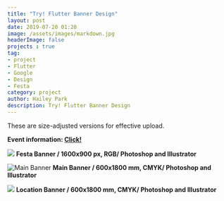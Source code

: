 ```yaml
---
title: "Try! Flutter Banner Design"
layout: post
date: 2019-07-20 01:20
image: /assets/images/markdown.jpg
headerImage: false
projects : true
tag:
- project
- Flutter
- Google
- Design
- Festa
category: project
author: Hailey Park
description: Try! Flutter Banner Design
---
```


These are size-adjusted versions for effective upload.
<br>

**Event information: <a href="https://festa.io/events/373">Click!</a>**
<br>


![](http://hailey99.github.io/assets/images/tf0.jpg)
**Festa Banner / 1600x900 px, RGB/ Photoshop and Illustrator**
<br>

![Main Banner](http://hailey99.github.io/assets/images/tf1.jpg)
**Main Banner / 600x1800 mm, CMYK/ Photoshop and Illustrator**
<br>

![](http://hailey99.github.io/assets/images/tf2.jpg)
**Location Banner / 600x1800 mm, CMYK/ Photoshop and Illustrator**

<br>
